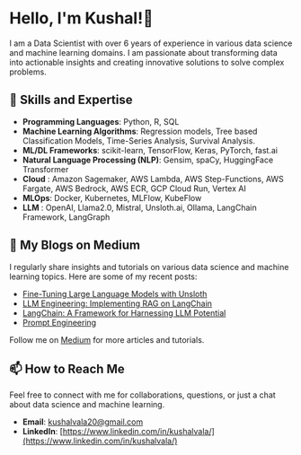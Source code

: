 # Hello, I'm Kushal!👋

I am a Data Scientist with over 6 years of experience in various data science and machine learning domains.
I am passionate about transforming data into actionable insights and creating innovative solutions to solve complex problems.

## 🌟 Skills and Expertise

- **Programming Languages**: Python, R, SQL
- **Machine Learning Algorithms**: Regression models, Tree based Classification Models, Time-Series Analysis, Survival Analysis.
- **ML/DL Frameworks**: scikit-learn, TensorFlow, Keras, PyTorch, fast.ai
- **Natural Language Processing (NLP)**: Gensim, spaCy, HuggingFace Transformer
- **Cloud** : Amazon Sagemaker, AWS Lambda, AWS Step-Functions, AWS Fargate, AWS Bedrock, AWS ECR, GCP Cloud Run, Vertex AI
- **MLOps**: Docker, Kubernetes, MLFlow, KubeFlow
- **LLM** : OpenAI, Llama2.0, Mistral, Unsloth.ai, Ollama, LangChain Framework, LangGraph 


## 📝 My Blogs on Medium

I regularly share insights and tutorials on various data science and machine learning topics. Here are some of my recent posts:

- [Fine-Tuning Large Language Models with Unsloth](https://medium.com/@kushalvala/fine-tuning-large-language-models-with-unsloth-380216a76108)
- [LLM Engineering: Implementing RAG on LangChain](https://medium.com/techhappily/llm-engineering-implementing-rag-on-langchain-e7d8ddd895f1)
- [LangChain: A Framework for Harnessing LLM Potential](https://medium.com/techhappily/langchain-a-framework-for-harnessing-llm-potential-31b3b9951330)
- [Prompt Engineering](https://medium.com/techhappily/prompt-engineering-part-1-fbbf42904266)

Follow me on [Medium](https://medium.com/@kushalvala) for more articles and tutorials.

## 📫 How to Reach Me

Feel free to connect with me for collaborations, questions, or just a chat about data science and machine learning.

- **Email**: [kushalvala20@gmail.com](mailto:kushalvala20@gmail.com)
- **LinkedIn**: [https://www.linkedin.com/in/kushalvala/](https://www.linkedin.com/in/kushalvala/)


